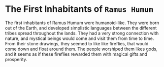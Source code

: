 # The First Inhabitants of `Ramus Humum`

The first inhabitants of Ramus Humum were humanoid-like. They were born out of the Earth, and developed simplistic languages between the different tribes spread throughout the lands. 
They had a very strong connection with nature, and mystical beings would come and visit them from time to time. 
From their stone drawings, they seemed to like like fireflies, that would come down and float around them. 
The people worshiped them likes gods, and it seems as if these fireflies rewarded them with magical gifts and prosperity.